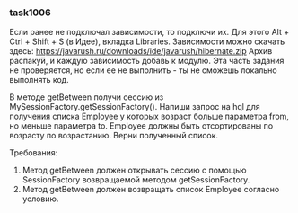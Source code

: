 
### task1006

Если ранее не подключал зависимости, то подключи их. Для этого Alt + Ctrl + Shift + S (в Идее), вкладка Libraries.
Зависимости можно скачать здесь: https://javarush.ru/downloads/ide/javarush/hibernate.zip
Архив распакуй, и каждую зависимость добавь к модулю.
Эта часть задания не проверяется, но если ее не выполнить - ты не сможешь локально выполнять код.

В методе getBetween получи сессию из MySessionFactory.getSessionFactory().
Напиши запрос на hql для получения списка Employee у которых возраст больше параметра from, но меньше параметра to.
Employee должны быть отсортированы по возрасту по возрастанию.
Верни полученный список.


Требования:
1.	Метод getBetween должен открывать сессию с помощью SessionFactory возвращаемой методом getSessionFactory.
2.	Метод getBetween должен возвращать список Employee согласно условию.


